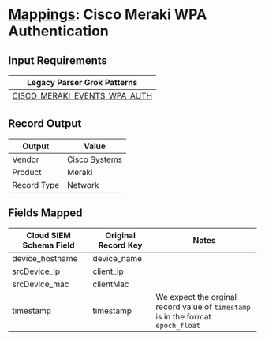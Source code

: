 # [Mappings](README.md): Cisco Meraki WPA Authentication

## Input Requirements

|Legacy Parser Grok Patterns|
|-------------|
|[CISCO_MERAKI_EVENTS_WPA_AUTH](../legacy_parsers/CISCO_MERAKI_EVENTS_WPA_AUTH.md)|

## Record Output

|Output|Value|
|------|-----|
|Vendor|Cisco Systems|
|Product|Meraki|
|Record Type|Network|

## Fields Mapped

|Cloud SIEM Schema Field|Original Record Key|Notes|
|-----------------------|-------------------|-----|
|device_hostname|device_name||
|srcDevice_ip|client_ip||
|srcDevice_mac|clientMac||
|timestamp|timestamp|We expect the orginal record value of `timestamp` is in the format `epoch_float`|


